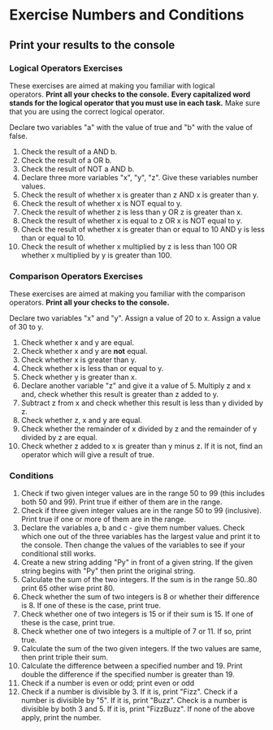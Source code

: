 # Exercise Numbers and Conditions

## **Print your results to the console**

### **Logical Operators Exercises**

These exercises are aimed at making you familiar with logical operators. **Print all your checks to the console.** **Every capitalized word stands for the logical operator that you must use in each task.** Make sure that you are using the correct logical operator.

Declare two variables "a" with the value of true and "b" with the value of false.

1. Check the result of a AND b.
2. Check the result of a OR b.
3. Check the result of NOT a AND b.
4. Declare three more variables "x", "y", "z". Give these variables number values.
5. Check the result of whether x is greater than z AND x is greater than y.
6. Check the result of whether x is NOT equal to y.
7. Check the result of whether z is less than y OR z is greater than x.
8. Check the result of whether x is equal to z OR x is NOT equal to y.
9. Check the result of whether x is greater than or equal to 10 AND y is less than or equal to 10.
10. Check the result of whether x multiplied by z is less than 100 OR whether x multiplied by y is greater than 100.

### **Comparison Operators Exercises**

These exercises are aimed at making you familiar with the comparison operators. **Print all your checks to the console.**

Declare two variables "x" and "y". Assign a value of 20 to x. Assign a value of 30 to y.

1. Check whether x and y are equal.
2. Check whether x and y are **not** equal.
3. Check whether x is greater than y.
4. Check whether x is less than or equal to y.
5. Check whether y is greater than x.
6. Declare another variable "z" and give it a value of 5. Multiply z and x and, check whether this result is greater than z added to y.
7. Subtract z from x and check whether this result is less than y divided by z.
8. Check whether z, x and y are equal.
9. Check whether the remainder of x divided by z and the remainder of y divided by z are equal.
10. Check whether z added to x is greater than y minus z. If it is not, find an operator which will give a result of true.

### Conditions

1. Check if two given integer values are in the range 50 to 99 (this includes both 50 and 99). Print true if either of them are in the range.
2. Check if three given integer values are in the range 50 to 99 (inclusive). Print true if one or more of them are in the range.
3. Declare the variables a, b and c - give them number values. Check which one out of the three variables has the largest value and print it to the console. Then change the values of the variables to see if your conditional still works.
4. Create a new string adding "Py" in front of a given string. If the given string begins with "Py" then print the original string.
5. Calculate the sum of the two integers. If the sum is in the range 50..80 print 65 other wise print 80.
6. Check whether the sum of two integers is 8 or whether their difference is 8. If one of these is the case, print true.
7. Check whether one of two integers is 15 or if their sum is 15. If one of these is the case, print true.
8. Check whether one of two integers is a multiple of 7 or 11. If so, print true.
9. Calculate the sum of the two given integers. If the two values are same, then print triple their sum.
10. Calculate the difference between a specified number and 19. Print double the difference if the specified number is greater than 19.
11. Check if a number is even or odd; print even or odd
12. Check if a number is divisible by 3. If it is, print "Fizz". Check if a number is divisible by "5". If it is, print "Buzz". Check is a number is divisible by both 3 and 5. If it is, print "FizzBuzz". If none of the above apply, print the number.
